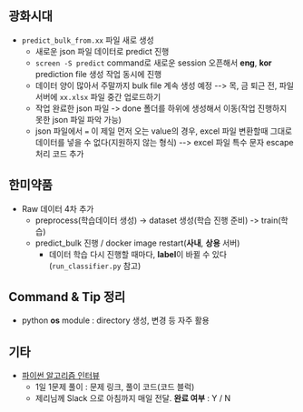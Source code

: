 ## 광화시대

- `predict_bulk_from.xx` 파일 새로 생성
  -  새로운 json 파일 데이터로 predict 진행
  -  `screen -S predict` command로 새로운 session 오픈해서 **eng**, **kor** prediction file 생성 작업 동시에 진행
  -  데이터 양이 많아서 주말까지 bulk file 계속 생성 예정 --> 목, 금 퇴근 전, 파일 서버에 `xx.xlsx` 파일 중간 업로드하기
  -  작업 완료한 json 파일 -> done 폴더를 하위에 생성해서 이동(작업 진행하지 못한 json 파일 파악 가능)
  -  json 파일에서 `=` 이 제일 먼저 오는 value의 경우, excel 파일 변환할때 그대로 데이터를 넣을 수 없다(지원하지 않는 형식) --> excel 파일 특수 문자 escape 처리 코드 추가



## 한미약품

- Raw 데이터 4차 추가
  - preprocess(학습데이터 생성) -> dataset 생성(학습 진행 준비) -> train(학습)
  - predict_bulk 진행 / docker image restart(**사내**, **상용** 서버)
    - 데이터 학습 다시 진행할 때마다, **label**이 바뀔 수 있다(`run_classifier.py` 참고)



## Command & Tip 정리

- python **os** module : directory 생성, 변경 등 자주 활용




## 기타

- [파이썬 알고리즘 인터뷰](https://github.com/onlybooks/algorithm-interview)
  - 1일 1문제 풀이 : 문제 링크, 풀이 코드(코드 블럭)
  - 제리님께 Slack 으로 아침까지 매일 전달. **완료 여부** : Y / N
